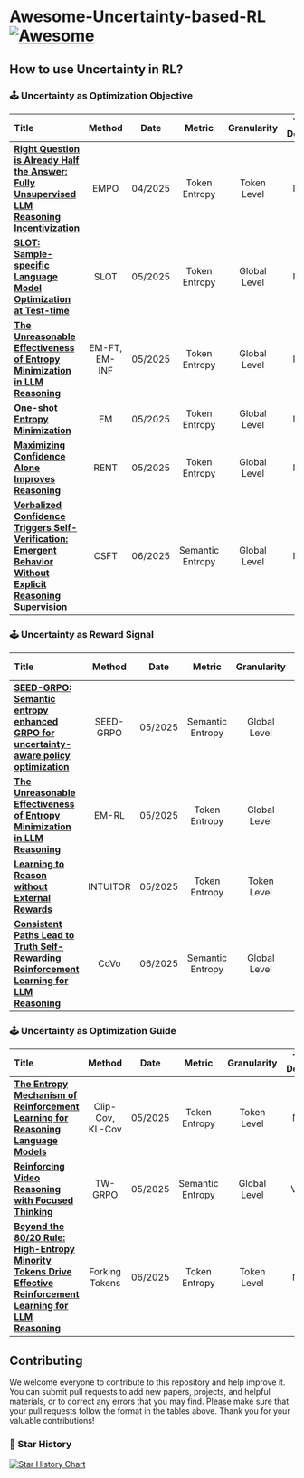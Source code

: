 # Awesome-Uncertainty-based-RL[![Awesome](https://awesome.re/badge.svg)](https://awesome.re)

## How to use Uncertainty in RL?

### 🕹️ Uncertainty as Optimization Objective
| Title | Method | Date | Metric | Granularity | Task Domain | Code | Venue |
| :--- | :-: | :-: | :-: | :-: | :-: | :-: | :-: |
| [**Right Question is Already Half the Answer: Fully Unsupervised LLM Reasoning Incentivization**](https://arxiv.org/abs/2504.05812) | EMPO | 04/2025 | Token Entropy | Token Level | Math | [code](https://github.com/QingyangZhang/EMPO) | arXiv |
| [**SLOT: Sample-specific Language Model Optimization at Test-time**](https://arxiv.org/abs/2505.12392) | SLOT | 05/2025 | Token Entropy | Global Level | Math | [code](https://github.com/maple-research-lab/SLOT) | arXiv |
| [**The Unreasonable Effectiveness of Entropy Minimization in LLM Reasoning**](https://arxiv.org/abs/2505.15134) | EM-FT, EM-INF | 05/2025 | Token Entropy | Global Level | Math | [-](https://github.com/shivamag125/EM_PT) | arXiv |
| [**One-shot Entropy Minimization**](https://arxiv.org/abs/2505.20282) | EM | 05/2025 | Token Entropy | Global Level | Math | [code](https://github.com/zitian-gao/one-shot-em) | arXiv |
| [**Maximizing Confidence Alone Improves Reasoning**](https://arxiv.org/abs/2505.22660) | RENT | 05/2025 | Token Entropy | Global Level | Math | [project page](https://rent-rl.github.io/) | arXiv |
| [**Verbalized Confidence Triggers Self-Verification: Emergent Behavior Without Explicit Reasoning Supervision**](https://www.arxiv.org/abs/2506.03723) | CSFT | 06/2025 | Semantic Entropy | Global Level | Math | - | arXiv |

### 🕹️ Uncertainty as Reward Signal

| Title | Method | Date | Metric | Granularity | Task Domain | Code | Venue |
| :--- | :-: | :-: | :-: | :-: | :-: | :-: | :-: |
| [**SEED-GRPO: Semantic entropy enhanced GRPO for uncertainty-aware policy optimization**](https://arxiv.org/abs/2505.12346) | SEED-GRPO | 05/2025 | Semantic Entropy | Global Level | Code | - | arXiv |
| [**The Unreasonable Effectiveness of Entropy Minimization in LLM Reasoning**](https://arxiv.org/abs/2505.15134) | EM-RL | 05/2025 | Token Entropy | Global Level | Math | [-](https://github.com/shivamag125/EM_PT) | arXiv |
| [**Learning to Reason without External Rewards**](https://arxiv.org/abs/2505.19590) | INTUITOR | 05/2025 | Token Entropy | Token Level | Math | [code](https://github.com/sunblaze-ucb/Intuitor) | arXiv |
| [**Consistent Paths Lead to Truth Self-Rewarding Reinforcement Learning for LLM Reasoning**](https://arxiv.org/abs/2506.08745) | CoVo | 06/2025 | Semantic Entropy | Global Level | Math | [code](https://github.com/sastpg/CoVo) | arXiv |

### 🕹️ Uncertainty as Optimization Guide

| Title | Method | Date | Metric | Granularity | Task Domain | Code | Venue |
| :--- | :-: | :-: | :-: | :-: | :-: | :-: | :-: |
| [**The Entropy Mechanism of Reinforcement Learning for Reasoning Language Models**](https://arxiv.org/abs/2505.22617) | Clip-Cov, KL-Cov | 05/2025 | Token Entropy | Token Level | Math | [code](https://github.com/PRIME-RL/Entropy-Mechanism-of-RL) | arXiv |
| [**Reinforcing Video Reasoning with Focused Thinking**](https://arxiv.org/abs/2505.24718) | TW-GRPO | 05/2025 | Semantic Entropy | Global Level | Video | [code](https://github.com/longmalongma/TW-GRPO) | arXiv |
| [**Beyond the 80/20 Rule: High-Entropy Minority Tokens Drive Effective Reinforcement Learning for LLM Reasoning**](https://arxiv.org/abs/2506.01939) | Forking Tokens | 06/2025 | Token Entropy | Token Level | Math | [project page](https://shenzhi-wang.github.io/high-entropy-minority-tokens-rlvr/) | arXiv |

## Contributing

We welcome everyone to contribute to this repository and help improve it. You can submit pull requests to add new papers, projects, and helpful materials, or to correct any errors that you may find. Please make sure that your pull requests follow the format in the tables above. Thank you for your valuable contributions!

### 🌟 Star History

[![Star History Chart](https://api.star-history.com/svg?repos=falonss703/Awesome-Entropy-based-RL&type=Date)](https://www.star-history.com/#falonss703/Awesome-Entropy-based-RL&Date)